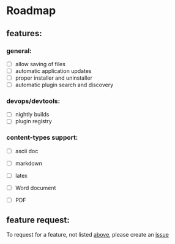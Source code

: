 
# Roadmap

<a name="features"></a>
## features:

### general:

* [ ] allow saving of files
* [ ] automatic application updates
* [ ] proper installer and uninstaller
* [ ] automatic plugin search and discovery

### devops/devtools:

* [ ] nightly builds
* [ ] plugin registry

### content-types support:

* [ ] ascii doc
* [ ] markdown
* [ ] latex
* [ ] Word document
* [ ] PDF


## feature request:

To request for a feature, not listed [above](#features), please create an [issue][issues]


[issues]:https://github.com/docvy/app/issues

